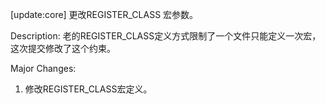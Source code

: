 [update:core] 更改REGISTER_CLASS 宏参数。

Description:
老的REGISTER_CLASS定义方式限制了一个文件只能定义一次宏，
这次提交修改了这个约束。

Major Changes:
1. 修改REGISTER_CLASS宏定义。